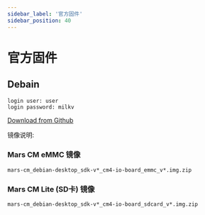 ```yaml
---
sidebar_label: '官方固件'
sidebar_position: 40
---
```

# 官方固件

## Debain

~~~
login user: user  
login password: milkv
~~~

[Download from Github](https://github.com/milkv-mars/mars-buildroot-sdk/releases)


镜像说明:

### Mars CM eMMC 镜像
```
mars-cm_debian-desktop_sdk-v*_cm4-io-board_emmc_v*.img.zip
```

### Mars CM Lite (SD卡) 镜像
```
mars-cm_debian-desktop_sdk-v*_cm4-io-board_sdcard_v*.img.zip
```